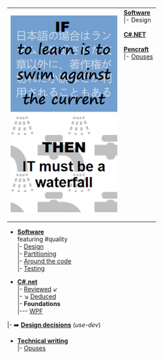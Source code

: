 <table style="border-collapse: collapse;">
 <tr valign="top">
    <td style="border: 1px solid #0000000;">
      <p><a href="readme+/pencraft/readme+/opuses/IT-memes.md"><img src="readme+/pencraft/readme+/_rsc/_img/ITLearnWaterfall_vert.png" alt="If to learn is to swim against the current then IT must be a waterfall"></a><p>
    <td>
      <a href="readme+/dev/"><b>Software</b></a><br/>
      |- Design<br/><br/> 
      <a href="readme+/.net/"><b>C#.NET</b></a><br/>
      <br/>
      <a href="readme+/pencraft"><b>Pencraft</b></a><br/>
      |- <a href="readme+/pencraft/readme+/opuses">Opuses</a><br/>
    </td>
 </tr>
</table>

- [__Software__](readme+/dev/)\
featuring #quality\
|- [Design](readme+/dev/design/)\
|- [Partitioning](readme+/dev/design/readme+/software-parts)\
|- [Around the code](readme+/dev/code/)\
|- [Testing](readme+/dev/testing/)

- [__C#.net__](readme+/.net)\
|- [Reviewed](readme+/.net/readme+/audit) :arrow_lower_left:\
|- :arrow_lower_right: [Deduced](readme+/.net/readme+/deduced)\
|- **Foundations**\
|--- [WPF](readme+/.net/wpf/)

|- ➡️ [**Design decisions**](https://github.com/Kyriosity/use-dev/blob/main/readme+/decisions) (_use-dev_)

- [__Technical writing__](readme+/pencraft)\
|- [Opuses](readme+/pencraft/readme+/opuses/)

